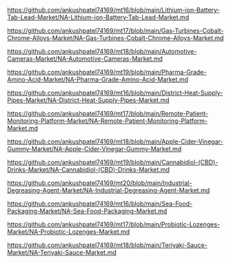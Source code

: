 <p><a href="https://github.com/ankushpatel74169/mt16/blob/main/Lithium-ion-Battery-Tab-Lead-Market/NA-Lithium-ion-Battery-Tab-Lead-Market.md">https://github.com/ankushpatel74169/mt16/blob/main/Lithium-ion-Battery-Tab-Lead-Market/NA-Lithium-ion-Battery-Tab-Lead-Market.md</a></p><p><a href="https://github.com/ankushpatel74169/mt17/blob/main/Gas-Turbines-Cobalt-Chrome-Alloys-Market/NA-Gas-Turbines-Cobalt-Chrome-Alloys-Market.md">https://github.com/ankushpatel74169/mt17/blob/main/Gas-Turbines-Cobalt-Chrome-Alloys-Market/NA-Gas-Turbines-Cobalt-Chrome-Alloys-Market.md</a></p><p><a href="https://github.com/ankushpatel74169/mt18/blob/main/Automotive-Cameras-Market/NA-Automotive-Cameras-Market.md">https://github.com/ankushpatel74169/mt18/blob/main/Automotive-Cameras-Market/NA-Automotive-Cameras-Market.md</a></p><p><a href="https://github.com/ankushpatel74169/mt19/blob/main/Pharma-Grade-Amino-Acid-Market/NA-Pharma-Grade-Amino-Acid-Market.md">https://github.com/ankushpatel74169/mt19/blob/main/Pharma-Grade-Amino-Acid-Market/NA-Pharma-Grade-Amino-Acid-Market.md</a></p><p><a href="https://github.com/ankushpatel74169/mt16/blob/main/District-Heat-Supply-Pipes-Market/NA-District-Heat-Supply-Pipes-Market.md">https://github.com/ankushpatel74169/mt16/blob/main/District-Heat-Supply-Pipes-Market/NA-District-Heat-Supply-Pipes-Market.md</a></p><p><a href="https://github.com/ankushpatel74169/mt17/blob/main/Remote-Patient-Monitoring-Platform-Market/NA-Remote-Patient-Monitoring-Platform-Market.md">https://github.com/ankushpatel74169/mt17/blob/main/Remote-Patient-Monitoring-Platform-Market/NA-Remote-Patient-Monitoring-Platform-Market.md</a></p><p><a href="https://github.com/ankushpatel74169/mt18/blob/main/Apple-Cider-Vinegar-Gummy-Market/NA-Apple-Cider-Vinegar-Gummy-Market.md">https://github.com/ankushpatel74169/mt18/blob/main/Apple-Cider-Vinegar-Gummy-Market/NA-Apple-Cider-Vinegar-Gummy-Market.md</a></p><p><a href="https://github.com/ankushpatel74169/mt19/blob/main/Cannabidiol-(CBD)-Drinks-Market/NA-Cannabidiol-(CBD)-Drinks-Market.md">https://github.com/ankushpatel74169/mt19/blob/main/Cannabidiol-(CBD)-Drinks-Market/NA-Cannabidiol-(CBD)-Drinks-Market.md</a></p><p><a href="https://github.com/ankushpatel74169/mt20/blob/main/Industrial-Degreasing-Agent-Market/NA-Industrial-Degreasing-Agent-Market.md">https://github.com/ankushpatel74169/mt20/blob/main/Industrial-Degreasing-Agent-Market/NA-Industrial-Degreasing-Agent-Market.md</a></p><p><a href="https://github.com/ankushpatel74169/mt16/blob/main/Sea-Food-Packaging-Market/NA-Sea-Food-Packaging-Market.md">https://github.com/ankushpatel74169/mt16/blob/main/Sea-Food-Packaging-Market/NA-Sea-Food-Packaging-Market.md</a></p><p><a href="https://github.com/ankushpatel74169/mt17/blob/main/Probiotic-Lozenges-Market/NA-Probiotic-Lozenges-Market.md">https://github.com/ankushpatel74169/mt17/blob/main/Probiotic-Lozenges-Market/NA-Probiotic-Lozenges-Market.md</a></p><p><a href="https://github.com/ankushpatel74169/mt18/blob/main/Teriyaki-Sauce-Market/NA-Teriyaki-Sauce-Market.md">https://github.com/ankushpatel74169/mt18/blob/main/Teriyaki-Sauce-Market/NA-Teriyaki-Sauce-Market.md</a></p>
